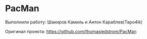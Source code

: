 # PacMan
Выполнили работу: Шакиров Камиль и Антон Караблев(Tapo4ik)

Оригинал проекта: https://github.com/thomasjedstrom/PacMan
